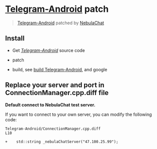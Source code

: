 # [Telegram-Android](https://github.com/DrKLO/Telegram) patch
> [Telegram-Android](https://github.com/DrKLO/Telegram) patched by [NebulaChat](https://nebula.chat)

## Install

- Get *[Telegram-Android](https://github.com/DrKLO/Telegram)* source code

- patch

- build, see [build Telegram-Android](https://github.com/DrKLO/Telegram/blob/master/README.md), and google

## Replace your server and port in ConnectionManager.cpp.diff file

**Default connect to NebulaChat test server.**

If you want to connect to your own server, you can modify the following code:

```
Telegram-Android/ConnectionManager.cpp.diff
L10

+    std::string _nebulaChatServer("47.100.25.99");

```
